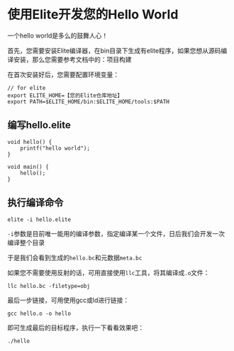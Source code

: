 使用Elite开发您的Hello World
===========================

一个hello world是多么的鼓舞人心！

首先，您需要安装Elite编译器，在bin目录下生成有elite程序，如果您想从源码编译安装，那么您需要参考文档中的：项目构建

在首次安装好后，您需要配置环境变量：

	// for elite 
	export ELITE_HOME=【您的Elite仓库地址】
	export PATH=$ELITE_HOME/bin:$ELITE_HOME/tools:$PATH


## 编写hello.elite

	void hello() {
		printf("hello world");
	}

	void main() {
		hello();
	}


## 执行编译命令

	elite -i hello.elite


`-i`参数是目前唯一能用的编译参数，指定编译某一个文件，日后我们会开发一次编译整个目录

于是我们会看到生成的`hello.bc`和元数据`meta.bc`

如果您不需要使用反射的话，可用直接使用`llc`工具，将其编译成`.o`文件：

	llc hello.bc -filetype=obj

最后一步链接，可用使用gcc或ld进行链接：

	gcc hello.o -o hello


即可生成最后的目标程序，执行一下看看效果吧：

	./hello
